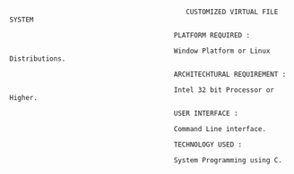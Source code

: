                                                 CUSTOMIZED VIRTUAL FILE SYSTEM
         
                                             PLATFORM REQUIRED :
                                                
                                             Window Platform or Linux Distributions.

                                             ARCHITECHTURAL REQUIREMENT :
                                             
                                             Intel 32 bit Processor or Higher.

                                             USER INTERFACE :
                                             
                                             Command Line interface.

                                             TECHNOLOGY USED :
                                             
                                             System Programming using C.
